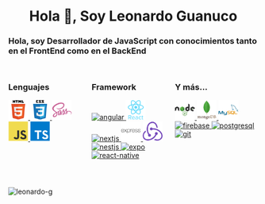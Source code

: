 <h1 align="center">Hola 👋, Soy Leonardo Guanuco</h1>
<h3>Hola, soy Desarrollador de JavaScript con conocimientos tanto en el FrontEnd como en el BackEnd</h3>


<div style="display: flex; margin-top: 30px">
    <div style="flex: 1;">
        <h3>Lenguajes</h3>
        <p>
            <!-- HTML  -->
            <a href="https://www.w3.org/html/" target="_blank" rel="noreferrer">
                <img src="https://raw.githubusercontent.com/devicons/devicon/master/icons/html5/html5-original-wordmark.svg" alt="html5" width="40" height="40"/>
            </a>
            <!-- CSS -->
            <a href="https://www.w3schools.com/css/" target="_blank" rel="noreferrer"> 
                <img src="https://raw.githubusercontent.com/devicons/devicon/master/icons/css3/css3-original-wordmark.svg" alt="css3" width="40" height="40"/> 
            </a> 
            <!-- SASS -->
            <a href="https://sass-lang.com" target="_blank" rel="noreferrer">
                <img src="https://raw.githubusercontent.com/devicons/devicon/master/icons/sass/sass-original.svg" alt="sass" width="40" height="40"/>
            </a>
            <!-- JAVASCRIPT -->
            <a href="https://developer.mozilla.org/en-US/docs/Web/JavaScript" target="_blank" rel="noreferrer">
                <img src="https://raw.githubusercontent.com/devicons/devicon/master/icons/javascript/javascript-original.svg" alt="javascript" width="40" height="40"/>
            </a>
            <!-- TYPESCRIPT -->
            <a href="https://www.typescriptlang.org/" target="_blank" rel="noreferrer">
                <img src="https://raw.githubusercontent.com/devicons/devicon/master/icons/typescript/typescript-original.svg" alt="typescript" width="40" height="40"/>
            </a>
        </p>
    </div>
    <div style="flex: 1;">
        <h3>Framework</h3>
        <p flex="center">
            <!-- ANGULAR -->
            <a href="https://angular.io" target="_blank" rel="noreferrer"> 
                <img src="https://angular.io/assets/images/logos/angular/angular.svg" alt="angular" width="40" height="40"/> 
            </a>
            <!-- REACT.JS -->
            <a href="https://reactjs.org/" target="_blank" rel="noreferrer">
                <img src="https://raw.githubusercontent.com/devicons/devicon/master/icons/react/react-original-wordmark.svg" alt="react" width="40" height="40"/>
            </a>
            <!-- NEXT.JS -->
            <a href="https://nextjs.org/" target="_blank" rel="noreferrer">
                <img src="https://cdn.worldvectorlogo.com/logos/nextjs-2.svg" alt="nextjs" width="40" height="40"/>
            </a>
            <!-- EXPRESS -->
            <a href="https://expressjs.com" target="_blank" rel="noreferrer"> 
                <img src="https://raw.githubusercontent.com/devicons/devicon/master/icons/express/express-original-wordmark.svg" alt="express" width="40" height="40"/> 
            </a> 
            <!-- REDUX -->
            <a href="https://redux.js.org" target="_blank" rel="noreferrer">
                <img src="https://raw.githubusercontent.com/devicons/devicon/master/icons/redux/redux-original.svg" alt="redux" width="40" height="40"/>
            </a>
            <!-- Nestjs -->
            <a href="https://nestjs.com/" target="_blank" rel="noreferrer"> 
                <img src="https://cdn.worldvectorlogo.com/logos/nestjs.svg" alt="nestjs" width="40" height="40"/> 
            </a>
            <a href="https://docs.expo.dev/" target="_blank" rel="noreferrer">
                <img src="https://static.cdnlogo.com/logos/e/67/expo.svg" alt="expo" width="40" height="40">
            </a>
            <a href="https://reactnative.dev/" target="_blank" rel="noreferrer">
                <img src="https://static.cdnlogo.com/logos/r/18/react-native.svg" alt="react-native" width="40" height="40">
            </a>
        </p>
    </div>
    <div style="flex: 1;">
        <h3>Y más...</h3>
        <p>
            <!-- NODE -->
            <a href="https://nodejs.org" target="_blank" rel="noreferrer">
                <img src="https://raw.githubusercontent.com/devicons/devicon/master/icons/nodejs/nodejs-original-wordmark.svg" alt="nodejs" width="40" height="40"/>
            </a> 
            <!-- MONGODB -->
            <a href="https://www.mongodb.com/" target="_blank" rel="noreferrer">
                <img src="https://raw.githubusercontent.com/devicons/devicon/master/icons/mongodb/mongodb-original-wordmark.svg" alt="mongodb" width="40" height="40"/>
            </a> 
            <!-- MySQL -->
            <a href="https://www.mysql.com/" target="_blank" rel="noreferrer">
                <img src="https://raw.githubusercontent.com/devicons/devicon/master/icons/mysql/mysql-original-wordmark.svg" alt="mysql" width="40" height="40"/>
            </a>
            <!-- FIREBASE -->
            <a href="https://firebase.google.com/" target="_blank" rel="noreferrer"> 
                <img src="https://www.vectorlogo.zone/logos/firebase/firebase-icon.svg" alt="firebase" width="40" height="40"/>
            </a>
            <!-- POSTGRESQL -->
            <a href="https://www.postgresql.org/" target="_blank" rel="noreferrer">
                <img src="https://static.cdnlogo.com/logos/p/93/postgresql.svg" alt="postgresql" width="40" height="40">
            </a>
            <!-- GIT -->
            <a href="https://git-scm.com/" target="_blank" rel="noreferrer">
                <img src="https://www.vectorlogo.zone/logos/git-scm/git-scm-icon.svg" alt="git" width="40" height="40"/>
            </a>
        </p>
    </div>
</div>


<p style="margin-top: 40px;">
    <img align="center" src="https://github-readme-stats.vercel.app/api/top-langs?username=leonardo-g&show_icons=true&locale=en&layout=compact" alt="leonardo-g" />
</p>
